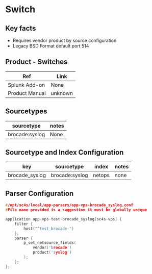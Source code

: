 # Switch

## Key facts

* Requires vendor product by source configuration
* Legacy BSD Format default port 514

## Product - Switches

| Ref            | Link                                                                                                    |
|----------------|---------------------------------------------------------------------------------------------------------|
| Splunk Add-on  | None                                    |
| Product Manual | unknown   |

## Sourcetypes

| sourcetype     | notes                                                                                                   |
|----------------|---------------------------------------------------------------------------------------------------------|
| brocade:syslog        | None                                                                                                    |

## Sourcetype and Index Configuration

| key            | sourcetype     | index          | notes          |
|----------------|----------------|----------------|----------------|
| brocade_syslog      | brocade:syslog       | netops          | none          |

## Parser Configuration

```c
#/opt/sc4s/local/app-parsers/app-vps-brocade_syslog.conf
#File name provided is a suggestion it must be globally unique

application app-vps-test-brocade_syslog[sc4s-vps] {
	filter { 
        host("^test_brocade-")
    };	
    parser { 
        p_set_netsource_fields(
            vendor('brocade')
            product('syslog')
        ); 
    };   
};

```
